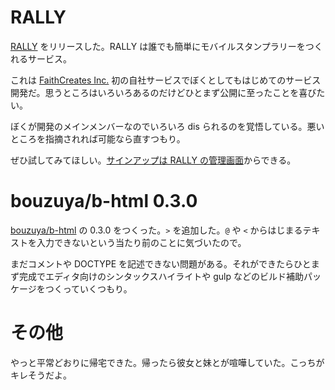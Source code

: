 # RALLY

[RALLY](https://rallyapp.jp/) をリリースした。RALLY は誰でも簡単にモバイルスタンプラリーをつくれるサービス。

これは [FaithCreates Inc.](http://www.faithcreates.co.jp/) 初の自社サービスでぼくとしてもはじめてのサービス開発だ。思うところはいろいろあるのだけどひとまず公開に至ったことを喜びたい。

ぼくが開発のメインメンバーなのでいろいろ dis られるのを覚悟している。悪いところを指摘されれば可能なら直すつもり。

ぜひ試してみてほしい。[サインアップは RALLY の管理画面](https://admin.rallyapp.jp/#/signup)からできる。

# bouzuya/b-html 0.3.0

[bouzuya/b-html][] の 0.3.0 をつくった。`>` を追加した。`@` や `<` からはじまるテキストを入力できないという当たり前のことに気づいたので。

まだコメントや DOCTYPE を記述できない問題がある。それができたらひとまず完成でエディタ向けのシンタックスハイライトや gulp などのビルド補助パッケージをつくっていくつもり。

# その他

やっと平常どおりに帰宅できた。帰ったら彼女と妹とが喧嘩していた。こっちがキレそうだよ。

[bouzuya/b-html]: https://github.com/bouzuya/b-html
